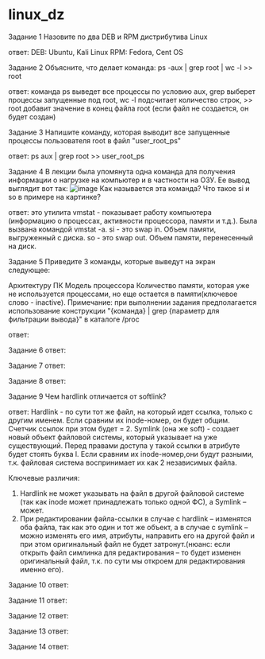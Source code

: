 # linux_dz
Задание 1
Назовите по два DEB и RPM дистрибутива Linux

ответ:
DEB: Ubuntu, Kali Linux
RPM: Fedora, Cent OS

Задание 2
Объясните, что делает команда:
ps -aux | grep root | wc -l >> root

ответ:
команда ps выведет все процессы по условию aux, grep выберет процессы запущенные под root, wc -l подсчитает количество строк, >> root добавит значение в конец файла root (если файл не создается, он будет создан)

Задание 3
Напишите команду, которая выводит все запущенные процессы пользователя root в файл "user_root_ps"

ответ:
ps aux | grep root >> user_root_ps

Задание 4
В лекции была упомянута одна команда для получения информации о нагрузке на компьютер и в частности на ОЗУ.
Ее вывод выглядит вот так:
![image](https://user-images.githubusercontent.com/101703961/168033761-aa5f5e85-cea7-4a57-b652-666d893cb724.png)
Как называется эта команда? Что такое si и so в примере на картинке?

ответ:
это утилита vmstat - показывает работу компьютера (информацию о процессах, активности процессора, памяти и т.д.). Была вызвана командой vmstat -a. 
si - это swap in. Объем памяти, выгруженный с диска.
so - это swap out. Объем памяти, перенесенный на диск.

Задание 5
Приведите 3 команды, которые выведут на экран следующее:

Архитектуру ПК
Модель процессора
Количество памяти, которая уже не используется процессами, но еще остается в памяти(ключевое слово - inactive).
Примечание: при выполнении задания предполагается использование конструкции "{команда} | grep {параметр для фильтрации вывода}" в каталоге /proc

ответ:

Задание 6
ответ:

Задание 7
ответ:

Задание 8
ответ:

Задание 9
Чем hardlink отличается от softlink?

ответ:
Hardlink - по сути тот же файл, на который идет ссылка, только с другим именем. Если сравним их inode-номер, он будет общим. Счетчик ссылок при этом будет = 2.
Symlink (она же soft) - создает новый объект файловой системы, который указывает на уже существующий. Перед правами доступа у такой ссылки в атрибуте будет стоять буква l. Если сравним их inode-номер,они будут разными, т.к. файловая система воспринимает их как 2 независимых файла.

Ключевые различия:
1. Hardlink не может указывать на файл в другой файловой системе (так как inode может принадлежать только одной ФС), а Symlink – может.
2. При редактировании файла-ссылки в случае с hardlink – изменятся оба файла, так как это один и тот же объект, а в случае с symlink – можно изменять его имя, атрибуты, направить его на другой файл и при этом оригинальный файл не будет затронут.(нюанс: если открыть файл симлинка для редактирования – то будет изменен оригинальный файл, т.к. по сути мы откроем для редактирования именно его).

Задание 10
ответ:

Задание 11
ответ:

Задание 12
ответ:

Задание 13
ответ:

Задание 14
ответ:
